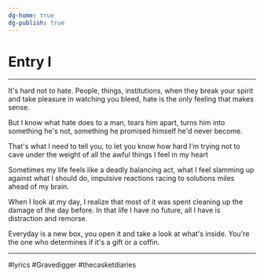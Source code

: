 ```yaml
---
dg-home: true
dg-publish: true
---
```


# Entry I
---

It's hard not to hate. People, things, institutions, when they break your spirit and take pleasure in watching you bleed, hate is the only feeling that makes sense. 

  

But I know what hate does to a man, tears him apart, turns him into something he's not, something he promised himself he'd never become.

  

That's what I need to tell you, to let you know how hard I’m trying not to cave under the weight of all the awful things I feel in my heart

  

Sometimes my life feels like a deadly balancing act, what I feel slamming up against what I should do, impulsive reactions racing to solutions miles ahead of my brain. 

  

When I look at my day, I realize that most of it was spent cleaning up the damage of the day before. In that life I have no future, all I have is distraction and remorse. 

  

Everyday is a new box, you open it and take a look at what's inside. You're the one who determines if it's a gift or a coffin.

---

#lyrics #Gravedigger #thecasketdiaries 